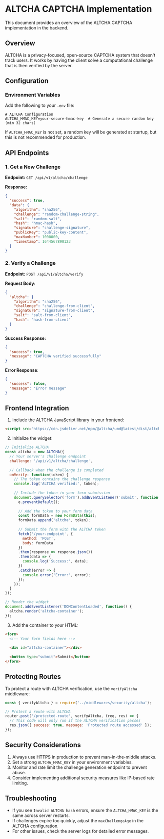 # ALTCHA CAPTCHA Implementation

This document provides an overview of the ALTCHA CAPTCHA implementation in the backend.

## Overview

ALTCHA is a privacy-focused, open-source CAPTCHA system that doesn't track users. It works by having the client solve a computational challenge that is then verified by the server.

## Configuration

### Environment Variables

Add the following to your `.env` file:

```
# ALTCHA Configuration
ALTCHA_HMAC_KEY=your-secure-hmac-key  # Generate a secure random key (min 32 chars)
```

If `ALTCHA_HMAC_KEY` is not set, a random key will be generated at startup, but this is not recommended for production.

## API Endpoints

### 1. Get a New Challenge

**Endpoint:** `GET /api/v1/altcha/challenge`

**Response:**
```json
{
  "success": true,
  "data": {
    "algorithm": "sha256",
    "challenge": "random-challenge-string",
    "salt": "random-salt",
    "hash": "hmac-hash",
    "signature": "challenge-signature",
    "publicKey": "public-key-content",
    "maxNumber": 1000000,
    "timestamp": 1644567890123
  }
}
```

### 2. Verify a Challenge

**Endpoint:** `POST /api/v1/altcha/verify`

**Request Body:**
```json
{
  "altcha": {
    "algorithm": "sha256",
    "challenge": "challenge-from-client",
    "signature": "signature-from-client",
    "salt": "salt-from-client",
    "hash": "hash-from-client"
  }
}
```

**Success Response:**
```json
{
  "success": true,
  "message": "CAPTCHA verified successfully"
}
```

**Error Response:**
```json
{
  "success": false,
  "message": "Error message"
}
```

## Frontend Integration

1. Include the ALTCHA JavaScript library in your frontend:

```html
<script src="https://cdn.jsdelivr.net/npm/@altcha/umd@latest/dist/altcha-umd.js"></script>
```

2. Initialize the widget:

```javascript
// Initialize ALTCHA
const altcha = new ALTCHA({
  // Your server's challenge endpoint
  challenge: '/api/v1/altcha/challenge',
  
  // Callback when the challenge is completed
  onVerify: function(token) {
    // The token contains the challenge response
    console.log('ALTCHA verified:', token);
    
    // Include the token in your form submission
    document.querySelector('form').addEventListener('submit', function(e) {
      e.preventDefault();
      
      // Add the token to your form data
      const formData = new FormData(this);
      formData.append('altcha', token);
      
      // Submit the form with the ALTCHA token
      fetch('/your-endpoint', {
        method: 'POST',
        body: formData
      })
      .then(response => response.json())
      .then(data => {
        console.log('Success:', data);
      })
      .catch(error => {
        console.error('Error:', error);
      });
    });
  }
});

// Render the widget
document.addEventListener('DOMContentLoaded', function() {
  altcha.render('altcha-container');
});
```

3. Add the container to your HTML:

```html
<form>
  <!-- Your form fields here -->
  
  <div id="altcha-container"></div>
  
  <button type="submit">Submit</button>
</form>
```

## Protecting Routes

To protect a route with ALTCHA verification, use the `verifyAltcha` middleware:

```javascript
const { verifyAltcha } = require('../middlewares/security/altcha');

// Protect a route with ALTCHA
router.post('/protected-route', verifyAltcha, (req, res) => {
  // This code will only run if the ALTCHA verification passes
  res.json({ success: true, message: 'Protected route accessed' });
});
```

## Security Considerations

1. Always use HTTPS in production to prevent man-in-the-middle attacks.
2. Set a strong `ALTCHA_HMAC_KEY` in your environment variables.
3. Monitor and rate limit the challenge generation endpoint to prevent abuse.
4. Consider implementing additional security measures like IP-based rate limiting.

## Troubleshooting

- If you see `Invalid ALTCHA hash` errors, ensure the `ALTCHA_HMAC_KEY` is the same across server restarts.
- If challenges expire too quickly, adjust the `maxChallengeAge` in the ALTCHA configuration.
- For other issues, check the server logs for detailed error messages.
